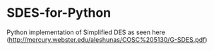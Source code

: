 # SDES-for-Python
Python implementation of Simplified DES as seen here (http://mercury.webster.edu/aleshunas/COSC%205130/G-SDES.pdf)
